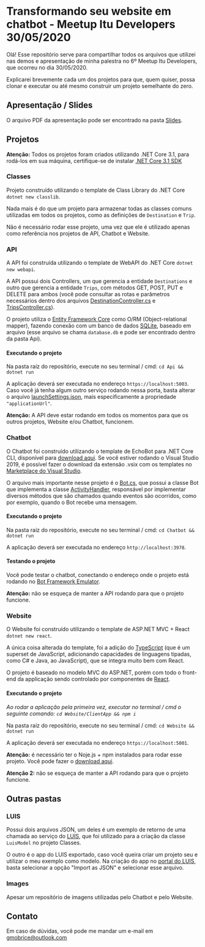 # Transformando seu website em chatbot - Meetup Itu Developers 30/05/2020

Olá! Esse repositório serve para compartilhar todos os arquivos que utilizei nas demos e apresentação de minha palestra no 6º Meetup Itu Developers, que ocorreu no dia 30/05/2020.

Explicarei brevemente cada um dos projetos para que, quem quiser, possa clonar e executar ou até mesmo construir um projeto semelhante do zero.

## Apresentação / Slides

O arquivo PDF da apresentação pode ser encontrado na pasta [Slides](Slides/).

## Projetos

**Atenção:** Todos os projetos foram criados utilizando .NET Core 3.1, para rodá-los em sua máquina, certifique-se de instalar [.NET Core 3.1 SDK](https://dotnet.microsoft.com/download)

### Classes

Projeto construído utilizando o template de Class Library do .NET Core `dotnet new classlib`.

Nada mais é do que um projeto para armazenar todas as classes comuns utilizadas em todos os projetos, como as definições de `Destination` e `Trip`.

Não é necessário rodar esse projeto, uma vez que ele é utilizado apenas como referência nos projetos de API, Chatbot e Website.

### API

A API foi construída utilizando o template de WebAPI do .NET Core `dotnet new webapi`.

A API possui dois Controllers, um que gerencia a entidade `Destinations` e outro que gerencia a entidade `Trips`, com métodos GET, POST, PUT e DELETE para ambos (você pode consultar as rotas e parâmetros necessários dentro dos arquivos [DestinationController.cs](Api/Controllers/DestinationsController.cs) e [TripsController.cs](Api/Controllers/TripsController.cs)).

O projeto utiliza o [Entity Framework Core](https://docs.microsoft.com/pt-br/ef/core/) como O/RM (Object-relational mapper), fazendo conexão com um banco de dados [SQLite](https://www.sqlite.org/index.html), baseado em arquivo (esse arquivo se chama `database.db` e pode ser encontrado dentro da pasta Api).

#### Executando o projeto

Na pasta raíz do repositório, execute no seu terminal / cmd: `cd Api && dotnet run`

A aplicação deverá ser executada no endereço `https://localhost:5003`. 
Caso você já tenha algum outro serviço rodando nessa porta, basta alterar o arquivo [launchSettings.json](Api/Properties/launchSettings.json), mais especificamente a propriedade `"applicationUrl"`.

**Atenção:** A API deve estar rodando em todos os momentos para que os outros projetos, Website e/ou Chatbot, funcionem.

### Chatbot

O Chatbot foi construído utilizando o template de EchoBot para .NET Core CLI, disponível para [download aqui](https://github.com/microsoft/BotBuilder-Samples/tree/master/generators/dotnet-templates). Se você estiver rodando o Visual Studio 2019, é possível fazer o download da extensão .vsix com os templates no [Marketplace do Visual Studio](https://marketplace.visualstudio.com/items?itemName=BotBuilder.botbuilderv4).

O arquivo mais importante nesse projeto é o [Bot.cs](Chatbot/Bots/Bot.cs), que possui a classe Bot que implementa a classe [ActivityHandler](https://docs.microsoft.com/en-us/dotnet/api/microsoft.bot.builder.activityhandler?view=botbuilder-dotnet-stable), responsável por implementar diversos métodos que são chamados quando eventos são ocorridos, como por exemplo, quando o Bot recebe uma mensagem.

#### Executando o projeto

Na pasta raíz do repositório, execute no seu terminal / cmd: `cd Chatbot && dotnet run`

A aplicação deverá ser executada no endereço `http://localhost:3978`.

#### Testando o projeto

Você pode testar o chatbot, conectando o endereço onde o projeto está rodando no [Bot Framework Emulator](https://github.com/microsoft/BotFramework-Emulator/releases).

**Atenção:** não se esqueça de manter a API rodando para que o projeto funcione.

### Website

O Website foi construído utilizando o template de ASP.NET MVC + React `dotnet new react`.

A única coisa alterada do template, foi a adição do [TypeScript](https://www.typescriptlang.org/) (que é um superset de JavaScript, adicionando capacidades de linguagens tipadas, como C# e Java, ao JavaScript), que se integra muito bem com React.

O projeto é baseado no modelo MVC do ASP.NET, porém com todo o front-end da applicação sendo controlado por componentes de [React](https://pt-br.reactjs.org/).

#### Executando o projeto

*Ao rodar a aplicação pela primeira vez, executar no terminal / cmd o seguinte comando: `cd Website/ClientApp && npm i`*

Na pasta raíz do repositório, execute no seu terminal / cmd: `cd Website && dotnet run`

A aplicação deverá ser executada no endereço `https://localhost:5001`.

**Atenção:** é necessário ter o Noje.js + npm instalados para rodar esse projeto. Você pode fazer o [download aqui](https://nodejs.org/pt-br/download/).

**Atenção 2:** não se esqueça de manter a API rodando para que o projeto funcione.

## Outras pastas

### LUIS

Possui dois arquivos JSON, um deles é um exemplo de retorno de uma chamada ao serviço do [LUIS](https://luis.ai/), que foi utilizado para a criação da classe `LuisModel` no projeto Classes.

O outro é o app do LUIS exportado, caso você queira criar um projeto seu e utilizar o meu exemplo como modelo. Na criação do app no [portal do LUIS](https://luis.ai), basta selecionar a opção "Import as JSON" e selecionar esse arquivo.

### Images

Apesar um repositório de imagens utilizadas pelo Chatbot e pelo Website.

## Contato

Em caso de dúvidas, você pode me mandar um e-mail em [gmobrice@outlook.com](mailto:gmobrice@outlook.com)
